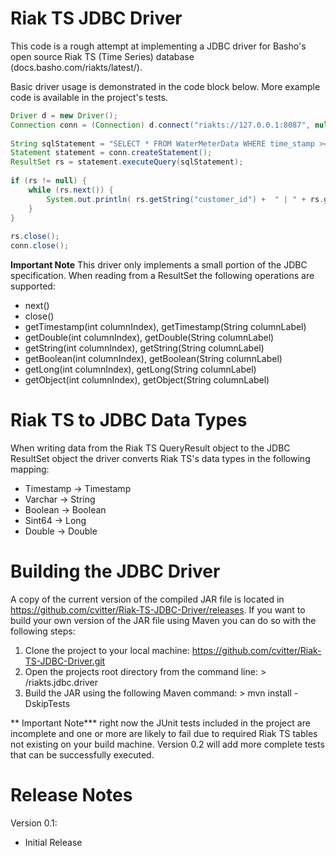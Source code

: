 # Riak TS JDBC Driver
This code is a rough attempt at implementing a JDBC driver for Basho's open source Riak TS (Time Series) database (docs.basho.com/riakts/latest/).

Basic driver usage is demonstrated in the code block below. More example code is available in the project's tests.
```Java
Driver d = new Driver();
Connection conn = (Connection) d.connect("riakts://127.0.0.1:8087", null);
		
String sqlStatement = "SELECT * FROM WaterMeterData WHERE time_stamp >= 1464739200000 AND time_stamp < 1464770000000;";
Statement statement = conn.createStatement();
ResultSet rs = statement.executeQuery(sqlStatement);
		
if (rs != null) {
	while (rs.next()) {
		System.out.println( rs.getString("customer_id") +  " | " + rs.getTimestamp("time_stamp") );
	}
}
		
rs.close();
conn.close();
```

**Important Note**
This driver only implements a small portion of the JDBC specification. When reading from a ResultSet the following operations are supported:

- next()
- close()
- getTimestamp(int columnIndex), getTimestamp(String columnLabel)
- getDouble(int columnIndex), getDouble(String columnLabel)
- getString(int columnIndex), getString(String columnLabel)
- getBoolean(int columnIndex), getBoolean(String columnLabel)
- getLong(int columnIndex), getLong(String columnLabel)
- getObject(int columnIndex), getObject(String columnLabel)

# Riak TS to JDBC Data Types
When writing data from the Riak TS QueryResult object to the JDBC ResultSet object the driver converts Riak TS's data types in the following mapping:

- Timestamp -> Timestamp
- Varchar -> String
- Boolean -> Boolean
- Sint64 -> Long
- Double -> Double

# Building the JDBC Driver
A copy of the current version of the compiled JAR file is located in https://github.com/cvitter/Riak-TS-JDBC-Driver/releases. If you want to build your own version of the JAR file using Maven you can do so with the following steps:

1. Clone the project to your local machine: https://github.com/cvitter/Riak-TS-JDBC-Driver.git
2. Open the projects root directory from the command line: > /riakts.jdbc.driver
3. Build the JAR using the following Maven command: > mvn install -DskipTests

** Important Note*** right now the JUnit tests included in the project are incomplete and one or more are likely to fail due to required Riak TS tables not existing on your build machine. Version 0.2 will add more complete tests that can be successfully executed.  

# Release Notes

Version 0.1:
- Initial Release

